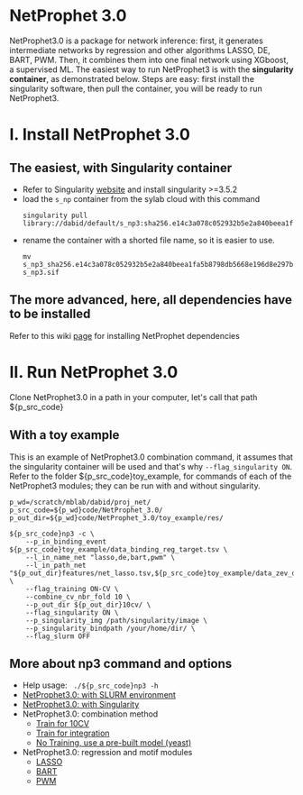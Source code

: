 # NetProphet 3.0
NetProphet3.0 is a package for network inference: first, it generates intermediate networks by regression and other algorithms LASSO, DE, BART, PWM. Then, it combines them into one final network using XGboost, a supervised ML. The easiest way to run NetProphet3 is with the **singularity container**, as demonstrated below. Steps are easy: first install the singularity software, then pull the container, you will be ready to run NetProphet3. 

# I. Install NetProphet 3.0

## The easiest, with Singularity container

- Refer to Singularity [website](https://singularity.hpcng.org/user-docs/3.6/quick_start.html#quick-installation-steps) and install singularity >=3.5.2
- load the `s_np` container from the sylab cloud with this command
   ``` 
   singularity pull library://dabid/default/s_np3:sha256.e14c3a078c052932b5e2a840beea1fa5b8798db5668e196d8e297b223b6390d3
   ```
- rename the container with a shorted file name, so it is easier to use. 
   ``` 
   mv s_np3_sha256.e14c3a078c052932b5e2a840beea1fa5b8798db5668e196d8e297b223b6390d3.sif s_np3.sif
   ```

## The more advanced, here, all dependencies have to be installed
Refer to this wiki [page](https://github.com/BrentLab/NetProphet_3.0/wiki/Advanced-Installation) for installing NetProphet dependencies


# II. Run NetProphet 3.0
Clone NetProphet3.0 in a path in your computer, let's call that path ${p_src_code}

## With a toy example
This is an example of NetProphet3.0 combination command, it assumes that the singularity container will be used and that's why ``` --flag_singularity ON ```. Refer to the folder ${p_src_code}toy_example, for commands of each of the NetProphet3 modules; they can be run with and without singularity.  
```
p_wd=/scratch/mblab/dabid/proj_net/
p_src_code=${p_wd}code/NetProphet_3.0/
p_out_dir=${p_wd}code/NetProphet_3.0/toy_example/res/

${p_src_code}np3 -c \
    --p_in_binding_event ${p_src_code}toy_example/data_binding_reg_target.tsv \
    --l_in_name_net "lasso,de,bart,pwm" \
    --l_in_path_net "${p_out_dir}features/net_lasso.tsv,${p_src_code}toy_example/data_zev_de_shrunken_50_500_indexed,${p_out_dir}features/net_bart.tsv,${p_out_dir}features/net_pwm.tsv" \
    --flag_training ON-CV \
    --combine_cv_nbr_fold 10 \
    --p_out_dir ${p_out_dir}10cv/ \
    --flag_singularity ON \
    --p_singularity_img /path/singularity/image \
    --p_singularity_bindpath /your/home/dir/ \
    --flag_slurm OFF
```
## More about np3 command and options
- Help usage: ` ./${p_src_code}np3 -h`
- [NetProphet3.0: with SLURM environment](https://github.com/BrentLab/NetProphet_3.0/wiki/NetProphet-with-SLURM-environment)
- [NetProphet3.0: with Singularity](https://github.com/BrentLab/NetProphet_3.0/wiki/NetProphet-with-Singularity)
- NetProphet3.0: combination method
    - [Train for 10CV](https://github.com/BrentLab/NetProphet_3.0/wiki/10cv)
    - [Train for integration](https://github.com/BrentLab/NetProphet_3.0/wiki/integration)
    - [No Training, use a pre-built model (yeast)](https://github.com/BrentLab/NetProphet_3.0/wiki/prebuilt_yeast_model)
- NetProphet3.0: regression and motif modules
    - [LASSO](https://github.com/BrentLab/NetProphet_3.0/wiki/LASSO)
    - [BART](https://github.com/BrentLab/NetProphet_3.0/wiki/BART)
    - [PWM](https://github.com/BrentLab/NetProphet_3.0/wiki/PWM) 
